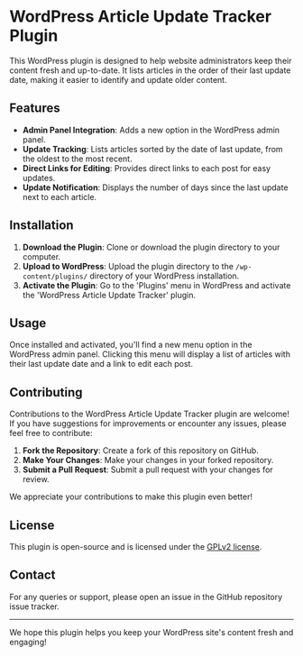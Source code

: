 # WordPress Article Update Tracker Plugin

This WordPress plugin is designed to help website administrators keep their content fresh and up-to-date. It lists articles in the order of their last update date, making it easier to identify and update older content.

## Features

- **Admin Panel Integration**: Adds a new option in the WordPress admin panel.
- **Update Tracking**: Lists articles sorted by the date of last update, from the oldest to the most recent.
- **Direct Links for Editing**: Provides direct links to each post for easy updates.
- **Update Notification**: Displays the number of days since the last update next to each article.

## Installation

1. **Download the Plugin**: Clone or download the plugin directory to your computer.
2. **Upload to WordPress**: Upload the plugin directory to the `/wp-content/plugins/` directory of your WordPress installation.
3. **Activate the Plugin**: Go to the 'Plugins' menu in WordPress and activate the 'WordPress Article Update Tracker' plugin.

## Usage

Once installed and activated, you'll find a new menu option in the WordPress admin panel. Clicking this menu will display a list of articles with their last update date and a link to edit each post.

## Contributing

Contributions to the WordPress Article Update Tracker plugin are welcome! If you have suggestions for improvements or encounter any issues, please feel free to contribute:

1. **Fork the Repository**: Create a fork of this repository on GitHub.
2. **Make Your Changes**: Make your changes in your forked repository.
3. **Submit a Pull Request**: Submit a pull request with your changes for review.

We appreciate your contributions to make this plugin even better!

## License

This plugin is open-source and is licensed under the [GPLv2 license](https://www.gnu.org/licenses/old-licenses/gpl-2.0.en.html).

## Contact

For any queries or support, please open an issue in the GitHub repository issue tracker.

---

We hope this plugin helps you keep your WordPress site's content fresh and engaging!
